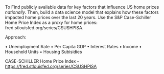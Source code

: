 To Find publicly available data for key factors that influence US home prices *nationally*. Then, build a data science model that explains how these factors impacted home prices over the last 20 years.
Use the S&P Case-Schiller Home Price Index as a proxy for home prices: fred.stlouisfed.org/series/CSUSHPISA.

Approach:

•	Unemployment Rate
•	Per Capita GDP
•	Interest Rates
•	Income
•	Household Units
•	Housing Subisidies


CASE-SCHILLER Home Price Index - https://fred.stlouisfed.org/series/CSUSHPISA


